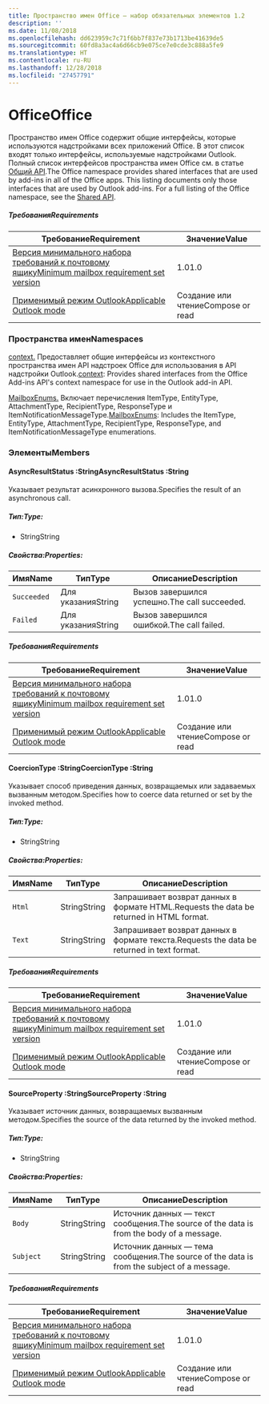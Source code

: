 ```yaml
---
title: Пространство имен Office — набор обязательных элементов 1.2
description: ''
ms.date: 11/08/2018
ms.openlocfilehash: dd623959c7c71f6bb7f837e73b1713be41639de5
ms.sourcegitcommit: 60fd8a3ac4a6d66cb9e075ce7e0cde3c888a5fe9
ms.translationtype: HT
ms.contentlocale: ru-RU
ms.lasthandoff: 12/28/2018
ms.locfileid: "27457791"
---
```

# <a name="office"></a><span data-ttu-id="53f7a-102">Office</span><span class="sxs-lookup"><span data-stu-id="53f7a-102">Office</span></span>

<span data-ttu-id="53f7a-p101">Пространство имен Office содержит общие интерфейсы, которые используются надстройками всех приложений Office. В этот список входят только интерфейсы, используемые надстройками Outlook. Полный список интерфейсов пространства имен Office см. в статье [Общий API](/javascript/api/office).</span><span class="sxs-lookup"><span data-stu-id="53f7a-p101">The Office namespace provides shared interfaces that are used by add-ins in all of the Office apps. This listing documents only those interfaces that are used by Outlook add-ins. For a full listing of the Office namespace, see the [Shared API](/javascript/api/office).</span></span>

##### <a name="requirements"></a><span data-ttu-id="53f7a-105">Требования</span><span class="sxs-lookup"><span data-stu-id="53f7a-105">Requirements</span></span>

|<span data-ttu-id="53f7a-106">Требование</span><span class="sxs-lookup"><span data-stu-id="53f7a-106">Requirement</span></span>| <span data-ttu-id="53f7a-107">Значение</span><span class="sxs-lookup"><span data-stu-id="53f7a-107">Value</span></span>|
|---|---|
|[<span data-ttu-id="53f7a-108">Версия минимального набора требований к почтовому ящику</span><span class="sxs-lookup"><span data-stu-id="53f7a-108">Minimum mailbox requirement set version</span></span>](/office/dev/add-ins/reference/requirement-sets/outlook-api-requirement-sets)| <span data-ttu-id="53f7a-109">1.0</span><span class="sxs-lookup"><span data-stu-id="53f7a-109">1.0</span></span>|
|[<span data-ttu-id="53f7a-110">Применимый режим Outlook</span><span class="sxs-lookup"><span data-stu-id="53f7a-110">Applicable Outlook mode</span></span>](https://docs.microsoft.com/outlook/add-ins/#extension-points)| <span data-ttu-id="53f7a-111">Создание или чтение</span><span class="sxs-lookup"><span data-stu-id="53f7a-111">Compose or read</span></span>|

### <a name="namespaces"></a><span data-ttu-id="53f7a-112">Пространства имен</span><span class="sxs-lookup"><span data-stu-id="53f7a-112">Namespaces</span></span>

<span data-ttu-id="53f7a-113">[context.](office.context.md) Предоставляет общие интерфейсы из контекстного пространства имен API надстроек Office для использования в API надстройки Outlook.</span><span class="sxs-lookup"><span data-stu-id="53f7a-113">[context](office.context.md): Provides shared interfaces from the Office Add-ins API's context namespace for use in the Outlook add-in API.</span></span>

<span data-ttu-id="53f7a-114">[MailboxEnums.](/javascript/api/outlook/office.mailboxenums.attachmenttype) Включает перечисления ItemType, EntityType, AttachmentType, RecipientType, ResponseType и ItemNotificationMessageType.</span><span class="sxs-lookup"><span data-stu-id="53f7a-114">[MailboxEnums](/javascript/api/outlook/office.mailboxenums.attachmenttype): Includes the ItemType, EntityType, AttachmentType, RecipientType, ResponseType, and ItemNotificationMessageType enumerations.</span></span>

### <a name="members"></a><span data-ttu-id="53f7a-115">Элементы</span><span class="sxs-lookup"><span data-stu-id="53f7a-115">Members</span></span>

####  <a name="asyncresultstatus-string"></a><span data-ttu-id="53f7a-116">AsyncResultStatus :String</span><span class="sxs-lookup"><span data-stu-id="53f7a-116">AsyncResultStatus :String</span></span>

<span data-ttu-id="53f7a-117">Указывает результат асинхронного вызова.</span><span class="sxs-lookup"><span data-stu-id="53f7a-117">Specifies the result of an asynchronous call.</span></span>

##### <a name="type"></a><span data-ttu-id="53f7a-118">Тип:</span><span class="sxs-lookup"><span data-stu-id="53f7a-118">Type:</span></span>

*   <span data-ttu-id="53f7a-119">String</span><span class="sxs-lookup"><span data-stu-id="53f7a-119">String</span></span>

##### <a name="properties"></a><span data-ttu-id="53f7a-120">Свойства:</span><span class="sxs-lookup"><span data-stu-id="53f7a-120">Properties:</span></span>

|<span data-ttu-id="53f7a-121">Имя</span><span class="sxs-lookup"><span data-stu-id="53f7a-121">Name</span></span>| <span data-ttu-id="53f7a-122">Тип</span><span class="sxs-lookup"><span data-stu-id="53f7a-122">Type</span></span>| <span data-ttu-id="53f7a-123">Описание</span><span class="sxs-lookup"><span data-stu-id="53f7a-123">Description</span></span>|
|---|---|---|
|`Succeeded`| <span data-ttu-id="53f7a-124">Для указания</span><span class="sxs-lookup"><span data-stu-id="53f7a-124">String</span></span>|<span data-ttu-id="53f7a-125">Вызов завершился успешно.</span><span class="sxs-lookup"><span data-stu-id="53f7a-125">The call succeeded.</span></span>|
|`Failed`| <span data-ttu-id="53f7a-126">Для указания</span><span class="sxs-lookup"><span data-stu-id="53f7a-126">String</span></span>|<span data-ttu-id="53f7a-127">Вызов завершился ошибкой.</span><span class="sxs-lookup"><span data-stu-id="53f7a-127">The call failed.</span></span>|

##### <a name="requirements"></a><span data-ttu-id="53f7a-128">Требования</span><span class="sxs-lookup"><span data-stu-id="53f7a-128">Requirements</span></span>

|<span data-ttu-id="53f7a-129">Требование</span><span class="sxs-lookup"><span data-stu-id="53f7a-129">Requirement</span></span>| <span data-ttu-id="53f7a-130">Значение</span><span class="sxs-lookup"><span data-stu-id="53f7a-130">Value</span></span>|
|---|---|
|[<span data-ttu-id="53f7a-131">Версия минимального набора требований к почтовому ящику</span><span class="sxs-lookup"><span data-stu-id="53f7a-131">Minimum mailbox requirement set version</span></span>](/office/dev/add-ins/reference/requirement-sets/outlook-api-requirement-sets)| <span data-ttu-id="53f7a-132">1.0</span><span class="sxs-lookup"><span data-stu-id="53f7a-132">1.0</span></span>|
|[<span data-ttu-id="53f7a-133">Применимый режим Outlook</span><span class="sxs-lookup"><span data-stu-id="53f7a-133">Applicable Outlook mode</span></span>](https://docs.microsoft.com/outlook/add-ins/#extension-points)| <span data-ttu-id="53f7a-134">Создание или чтение</span><span class="sxs-lookup"><span data-stu-id="53f7a-134">Compose or read</span></span>|
####  <a name="coerciontype-string"></a><span data-ttu-id="53f7a-135">CoercionType :String</span><span class="sxs-lookup"><span data-stu-id="53f7a-135">CoercionType :String</span></span>

<span data-ttu-id="53f7a-136">Указывает способ приведения данных, возвращаемых или задаваемых вызванным методом.</span><span class="sxs-lookup"><span data-stu-id="53f7a-136">Specifies how to coerce data returned or set by the invoked method.</span></span>

##### <a name="type"></a><span data-ttu-id="53f7a-137">Тип:</span><span class="sxs-lookup"><span data-stu-id="53f7a-137">Type:</span></span>

*   <span data-ttu-id="53f7a-138">String</span><span class="sxs-lookup"><span data-stu-id="53f7a-138">String</span></span>

##### <a name="properties"></a><span data-ttu-id="53f7a-139">Свойства:</span><span class="sxs-lookup"><span data-stu-id="53f7a-139">Properties:</span></span>

|<span data-ttu-id="53f7a-140">Имя</span><span class="sxs-lookup"><span data-stu-id="53f7a-140">Name</span></span>| <span data-ttu-id="53f7a-141">Тип</span><span class="sxs-lookup"><span data-stu-id="53f7a-141">Type</span></span>| <span data-ttu-id="53f7a-142">Описание</span><span class="sxs-lookup"><span data-stu-id="53f7a-142">Description</span></span>|
|---|---|---|
|`Html`| <span data-ttu-id="53f7a-143">String</span><span class="sxs-lookup"><span data-stu-id="53f7a-143">String</span></span>|<span data-ttu-id="53f7a-144">Запрашивает возврат данных в формате HTML.</span><span class="sxs-lookup"><span data-stu-id="53f7a-144">Requests the data be returned in HTML format.</span></span>|
|`Text`| <span data-ttu-id="53f7a-145">String</span><span class="sxs-lookup"><span data-stu-id="53f7a-145">String</span></span>|<span data-ttu-id="53f7a-146">Запрашивает возврат данных в формате текста.</span><span class="sxs-lookup"><span data-stu-id="53f7a-146">Requests the data be returned in text format.</span></span>|

##### <a name="requirements"></a><span data-ttu-id="53f7a-147">Требования</span><span class="sxs-lookup"><span data-stu-id="53f7a-147">Requirements</span></span>

|<span data-ttu-id="53f7a-148">Требование</span><span class="sxs-lookup"><span data-stu-id="53f7a-148">Requirement</span></span>| <span data-ttu-id="53f7a-149">Значение</span><span class="sxs-lookup"><span data-stu-id="53f7a-149">Value</span></span>|
|---|---|
|[<span data-ttu-id="53f7a-150">Версия минимального набора требований к почтовому ящику</span><span class="sxs-lookup"><span data-stu-id="53f7a-150">Minimum mailbox requirement set version</span></span>](/office/dev/add-ins/reference/requirement-sets/outlook-api-requirement-sets)| <span data-ttu-id="53f7a-151">1.0</span><span class="sxs-lookup"><span data-stu-id="53f7a-151">1.0</span></span>|
|[<span data-ttu-id="53f7a-152">Применимый режим Outlook</span><span class="sxs-lookup"><span data-stu-id="53f7a-152">Applicable Outlook mode</span></span>](https://docs.microsoft.com/outlook/add-ins/#extension-points)| <span data-ttu-id="53f7a-153">Создание или чтение</span><span class="sxs-lookup"><span data-stu-id="53f7a-153">Compose or read</span></span>|
####  <a name="sourceproperty-string"></a><span data-ttu-id="53f7a-154">SourceProperty :String</span><span class="sxs-lookup"><span data-stu-id="53f7a-154">SourceProperty :String</span></span>

<span data-ttu-id="53f7a-155">Указывает источник данных, возвращаемых вызванным методом.</span><span class="sxs-lookup"><span data-stu-id="53f7a-155">Specifies the source of the data returned by the invoked method.</span></span>

##### <a name="type"></a><span data-ttu-id="53f7a-156">Тип:</span><span class="sxs-lookup"><span data-stu-id="53f7a-156">Type:</span></span>

*   <span data-ttu-id="53f7a-157">String</span><span class="sxs-lookup"><span data-stu-id="53f7a-157">String</span></span>

##### <a name="properties"></a><span data-ttu-id="53f7a-158">Свойства:</span><span class="sxs-lookup"><span data-stu-id="53f7a-158">Properties:</span></span>

|<span data-ttu-id="53f7a-159">Имя</span><span class="sxs-lookup"><span data-stu-id="53f7a-159">Name</span></span>| <span data-ttu-id="53f7a-160">Тип</span><span class="sxs-lookup"><span data-stu-id="53f7a-160">Type</span></span>| <span data-ttu-id="53f7a-161">Описание</span><span class="sxs-lookup"><span data-stu-id="53f7a-161">Description</span></span>|
|---|---|---|
|`Body`| <span data-ttu-id="53f7a-162">String</span><span class="sxs-lookup"><span data-stu-id="53f7a-162">String</span></span>|<span data-ttu-id="53f7a-163">Источник данных — текст сообщения.</span><span class="sxs-lookup"><span data-stu-id="53f7a-163">The source of the data is from the body of a message.</span></span>|
|`Subject`| <span data-ttu-id="53f7a-164">String</span><span class="sxs-lookup"><span data-stu-id="53f7a-164">String</span></span>|<span data-ttu-id="53f7a-165">Источник данных — тема сообщения.</span><span class="sxs-lookup"><span data-stu-id="53f7a-165">The source of the data is from the subject of a message.</span></span>|

##### <a name="requirements"></a><span data-ttu-id="53f7a-166">Требования</span><span class="sxs-lookup"><span data-stu-id="53f7a-166">Requirements</span></span>

|<span data-ttu-id="53f7a-167">Требование</span><span class="sxs-lookup"><span data-stu-id="53f7a-167">Requirement</span></span>| <span data-ttu-id="53f7a-168">Значение</span><span class="sxs-lookup"><span data-stu-id="53f7a-168">Value</span></span>|
|---|---|
|[<span data-ttu-id="53f7a-169">Версия минимального набора требований к почтовому ящику</span><span class="sxs-lookup"><span data-stu-id="53f7a-169">Minimum mailbox requirement set version</span></span>](/office/dev/add-ins/reference/requirement-sets/outlook-api-requirement-sets)| <span data-ttu-id="53f7a-170">1.0</span><span class="sxs-lookup"><span data-stu-id="53f7a-170">1.0</span></span>|
|[<span data-ttu-id="53f7a-171">Применимый режим Outlook</span><span class="sxs-lookup"><span data-stu-id="53f7a-171">Applicable Outlook mode</span></span>](https://docs.microsoft.com/outlook/add-ins/#extension-points)| <span data-ttu-id="53f7a-172">Создание или чтение</span><span class="sxs-lookup"><span data-stu-id="53f7a-172">Compose or read</span></span>|